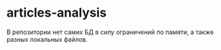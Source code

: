 # articles-analysis
В репозитории нет самих БД в силу ограничений по памяти, а также разных локальных файлов.
